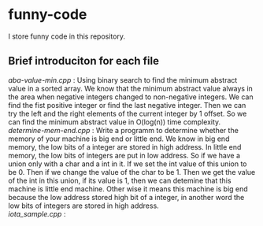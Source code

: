 # funny-code
I store funny code in this repository.  

## Brief introduciton for each file  
*aba-value-min.cpp* : Using binary search to find the minimum abstract value in a sorted array. We know that the minimum abstract value always in the area when negative integers changed to non-negative integers. We can find the fist positive integer or find the last negative integer. Then we can try the left and the right elements of the current integer by 1 offset. So we can find the minimum abstract value in O(log(n)) time complexity.  
*determine-mem-end.cpp* : Write a programm to determine whether the memory of your machine is big end or little end. We know in big end memory, the low bits of a integer are stored in high address. In little end memory, the low bits of integers are put in low address. So if we have a union only with a char and a int in it. If we set the int value of this union to be 0. Then if we change the value of the char to be 1. Then we get the value of the int in this union, if its value is 1, then we
can detemine that this machine is little end machine. Other wise it means this machine is big end because the low address stored high bit of a integer, in another word the low bits of integers are stored in high address.  
*iota_sample.cpp* :  
